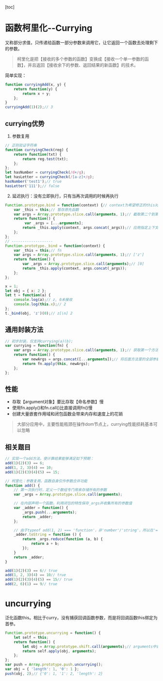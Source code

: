 [toc]

# 函数柯里化--Currying

又称部分求值，只传递给函数一部分参数来调用它，让它返回一个函数去处理剩下的参数。

> 柯里化是把【接收的多个参数的函数】变换成【接收一个单一参数的函数】，并且返回【接收余下的参数、返回结果的新函数】的技术。

简单实现：

```javascript
function curryingAdd(x, y) {
	return function(y) {
		return x + y;
	};
}
curryingAdd(1)(2);// 3
```
## currying优势
1. 参数复用
```javascript
// 正则验证字符串
function curryingCheck(reg) {
	return function(txt) {
		return reg.test(txt);
	};
};
let hasNumber = curryingCheck(/d+/g);
let hasLetter = curryingCheck(/[a-z]+/g);
hasNumber('test1');// true
hasLetter('111');// false
```
2. 延迟执行：没有立即执行，只有当再次调用的时候再执行
```javascript
Function.prototype.bind = function(context) {// context为希望修正的this对象
	var _this = this;// 暂存原先函数
	var args = Array.prototype.slice.call(arguments, 1);// 截取第二个到第最后一个实参，即所有参数
	return function() {
         var _args = [...arguments];
		return _this.apply(context, args.concat(_args));// 应用指定上下文
	};
};
// -------------------
Function.prototype._bind = function(context) {
    var _this = this;// fn
    var args = Array.prototype.slice.call(arguments, 1);// ['z']
    return function() {
        var _args = Array.prototype.slice.call(arguments);// [0]
        return _this.apply(context, args.concat(_args));
    };
};

x = 1;
let obj = { x: 2 };
let t = function(a) {
    console.log(a);// z, 0未接收
    console.log(this.x);// 2
};
t._bind(obj, 'z')(0);// z[\n] 2
```

## 通用封装方法
```javascript
// 初步封装，仅支持currying(a)(b);
var currying = function(fn) {
	var args = Array.prototype.slice.call(arguments, 1);// 获取第一个方法内全部参数，截取的是currying-argument从第二个开始的元素，第一个元素是原上下文fn
	return function() {
		var newArgs = args.concat([...arguments]);// 将后面方法里的全部参数和args进行合并
		return fn.apply(this, newArgs);
	};
};
```

## 性能
- 存取【argument对象】要比存取【命名参数】慢
- 使用fn.apply()和fn.call()比直接调用fn()慢
- 创建大量嵌套作用域和闭包函数会带来内存和速度上的花销
> 大部分应用中，主要性能瓶颈在操作dom节点上，currying性能损耗基本可以忽略

## 相关题目
```javascript
// 实现一个add方法，使计算结果能够满足如下预期：
add(1)(2)(3) == 6;
add(1, 2, 3)(4) == 10;
add(1)(2)(3)(4)(5) == 15;

// 柯里化：参数复用。函数自身仅作参数合并功能
function add() {
    // 第一次执行时，定义一个数组专门用来存储所有的参数
    var _args = Array.prototype.slice.call(arguments);

    // 在内部声明一个函数，利用闭包的特性保存_args并收集所有的参数值
    var _adder = function() {
        _args.push(...arguments);
        return _adder;
    };

    // 由于typeof add(1, 2) === 'function'，非'number'/'string'，所以在'=='时，调用toString方法，隐晦的完成功能
    _adder.toString = function () {
        return _args.reduce(function (a, b) {
            return a + b;
        });
    }
    return _adder;
}

add(1)(2)(3) == 6// true
add(1, 2, 3)(4) == 10// true
add(1)(2)(3)(4)(5) == 15// true
add(2, 6)(1) == 9// true
```

# uncurrying
泛化函数this。相比于curry，没有捕获回调函数参数，而是将回调函数this绑定为首参。
```javascript
Function.prototype.uncurrying = function() {
	let self = this;
	return function() {
		let obj = Array.prototype.shift.call(arguments);// arguments中首元素
		return self.apply(obj, arguments);
	};
};
var push = Array.prototype.push.uncurrying();
var obj = { 'length': 1, '0': 1 };
push(obj, 2);// {'0': 1, '1': 2, 'length': 2}
```
